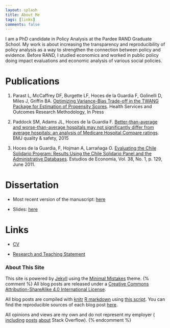 ```yaml
---
layout: splash
title: About Me
tags: [links]
comments: false
---
```


I am a PhD candidate in Policy Analysis at the Pardee RAND Graduate School. My work is about increasing the transparency and reproducibility of policy analysis as a way to strengthen the connection between policy and evidence.   Before RAND, I studied economics and worked in public policy doing impact evaluations and economic analysis of various social policies. 


Publications
============
1. Parast L, McCaffrey DF, Burgette LF, Hoces de la Guardia F, Golinelli D, Miles J, Griffin BA. <a href="https://link.springer.com/article/10.1007/s10742-016-0168-2">Optimizing Variance-Bias Trade-off in the TWANG Package for Estimation of Propensity Scores</a>. Health Services and Outcomes Research Methodology, In Press

2. Paddock SM, Adams JL, Hoces de la Guardia F. <a href="http://qualitysafety.bmj.com/content/24/2/128.short">Better-than-average and worse-than-average hospitals may not significantly differ from average hospitals: an analysis of Medicare Hospital Compare ratings</a>. BMJ quality & safety, 2015

3. Hoces de la Guardia, F, Hojman A, Larrañaga O. <a href="https://papers.ssrn.com/sol3/papers.cfm?abstract_id=1876589">Evaluating the Chile Solidario Program: Results Using the Chile Solidario Panel and the Administrative Databases</a>. Estudios de Economía, Vol. 38, No. 1, p. 129, June 2011.



Dissertation
=====
* Most recent version of the manuscript: [here](/files/dissertation.pdf)

* Slides: [here](/files/slides_idb.pdf)



Links
=====

* [CV](/files/cv.pdf)

* [Research and Teaching Statement](/files/RSTS.pdf)  


### About This Site

This site is powered by [Jekyll](http://jekyllrb.com/) using the [Minimal Mistakes](http://mademistakes.com/minimal-mistakes/) theme. 
{% comment %}
All blog posts are released under a [Creative Commons Attribution-ShareAlike 4.0 International License](http://creativecommons.org/licenses/by-sa/4.0/).

All blog posts are compiled with [knitr](http://yihui.name/knitr/) [R markdown](http://rmarkdown.rstudio.com/) using [this script](https://github.com/dgrtwo/dgrtwo.github.com/blob/master/_scripts/knitpages.R). You can find the reproducible sources of each blog post [here](https://github.com/dgrtwo/dgrtwo.github.com/tree/master/_R). 

All opinions and views are my own and do not represent my employer ( [including](http://varianceexplained.org/r/are_users_quitting/) [posts](http://varianceexplained.org/r/providence-visualizer/) [about](http://varianceexplained.org/r/introducing-stackr/) Stack Overflow).
{% endcomment %}

